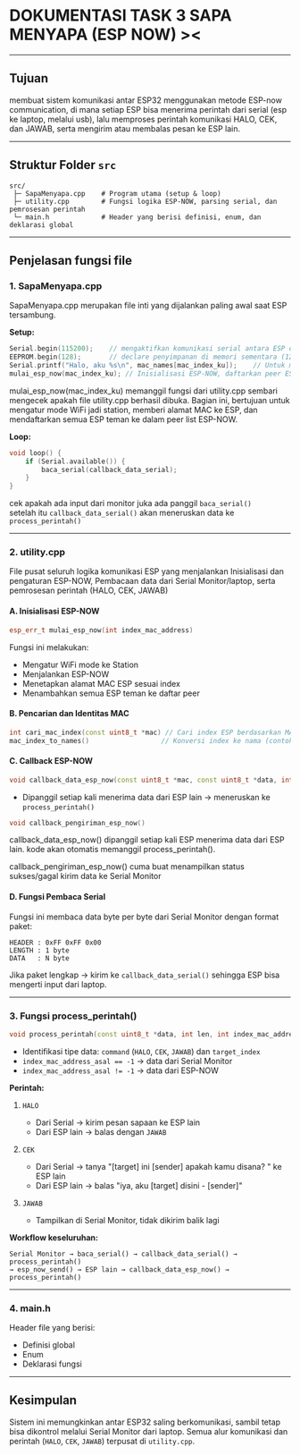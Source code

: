 # DOKUMENTASI TASK 3 SAPA MENYAPA (ESP NOW) ><

---

## Tujuan
membuat sistem komunikasi antar ESP32 menggunakan metode ESP-now communication,
di mana setiap ESP bisa menerima perintah dari serial (esp ke laptop, melalui usb), lalu memproses perintah komunikasi HALO, CEK, dan JAWAB, serta mengirim atau membalas pesan ke ESP lain.

---

## Struktur Folder `src`
```
src/
 ├─ SapaMenyapa.cpp    # Program utama (setup & loop)
 ├─ utility.cpp        # Fungsi logika ESP-NOW, parsing serial, dan pemrosesan perintah
 └─ main.h             # Header yang berisi definisi, enum, dan deklarasi global
```

---

## Penjelasan fungsi file

### 1. SapaMenyapa.cpp
SapaMenyapa.cpp merupakan file inti yang dijalankan paling awal saat ESP tersambung. 

**Setup:**
```cpp
Serial.begin(115200);    // mengaktifkan komunikasi serial antara ESP dan komputer. (115200 bit per detik)
EEPROM.begin(128);       // declare penyimpanan di memori sementara (128 byte) .
Serial.printf("Halo, aku %s\n", mac_names[mac_index_ku]);    // Untuk menampilkan identitas ESP yang sudah di declare diawal yaitu 9 
mulai_esp_now(mac_index_ku); // Inisialisasi ESP-NOW, daftarkan peer ESP lain
```
mulai_esp_now(mac_index_ku)
memanggil fungsi dari utility.cpp sembari mengecek apakah file utility.cpp berhasil dibuka.
Bagian ini, bertujuan untuk mengatur mode WiFi jadi station, memberi alamat MAC ke ESP, dan mendaftarkan semua ESP teman ke dalam peer list ESP-NOW.


**Loop:**

```cpp
void loop() {
    if (Serial.available()) {
        baca_serial(callback_data_serial);
    }
}
```
 cek apakah ada input dari monitor juka ada panggil `baca_serial()`  
 setelah itu `callback_data_serial()` akan meneruskan data ke `process_perintah()`  

---

### 2. utility.cpp
File pusat seluruh logika komunikasi ESP yang menjalankan Inisialisasi dan pengaturan ESP-NOW, Pembacaan data dari Serial Monitor/laptop, serta pemrosesan perintah (HALO, CEK, JAWAB)

#### A. Inisialisasi ESP-NOW
```cpp
esp_err_t mulai_esp_now(int index_mac_address)
```
Fungsi ini melakukan:  
- Mengatur WiFi mode ke Station  
- Menjalankan ESP-NOW  
- Menetapkan alamat MAC ESP sesuai index  
- Menambahkan semua ESP teman ke daftar peer  

#### B. Pencarian dan Identitas MAC
```cpp
int cari_mac_index(const uint8_t *mac) // Cari index ESP berdasarkan MAC
mac_index_to_names()                  // Konversi index ke nama (contoh: 9 -> "Dhanishara Zaschya Putri Syamsudin")
```

#### C. Callback ESP-NOW
```cpp
void callback_data_esp_now(const uint8_t *mac, const uint8_t *data, int len)
```
- Dipanggil setiap kali menerima data dari ESP lain → meneruskan ke `process_perintah()`  

```cpp
void callback_pengiriman_esp_now()
```
callback_data_esp_now()
 dipanggil setiap kali ESP menerima data dari ESP lain.
 kode akan otomatis memanggil process_perintah().


callback_pengiriman_esp_now()
 cuma buat menampilkan status sukses/gagal kirim data ke Serial Monitor

#### D. Fungsi Pembaca Serial
Fungsi ini membaca data byte per byte dari Serial Monitor dengan format paket:
```
HEADER : 0xFF 0xFF 0x00
LENGTH : 1 byte
DATA   : N byte
```
Jika paket lengkap → kirim ke `callback_data_serial()` sehingga ESP bisa mengerti input dari laptop.  

---

### 3. Fungsi process_perintah()
```cpp
void process_perintah(const uint8_t *data, int len, int index_mac_address_asal)
```
- Identifikasi tipe data: `command` (`HALO`, `CEK`, `JAWAB`) dan `target_index`  
- `index_mac_address_asal == -1` → data dari Serial Monitor  
- `index_mac_address_asal != -1` → data dari ESP-NOW  

**Perintah:**
1. `HALO`  
   - Dari Serial → kirim pesan sapaan ke ESP lain  
   - Dari ESP lain → balas dengan `JAWAB`  

2. `CEK`  
   - Dari Serial → tanya "[target] ini [sender] apakah kamu disana? " ke ESP lain  
   - Dari ESP lain → balas "iya, aku [target] disini - [sender]"  

3. `JAWAB`  
   - Tampilkan di Serial Monitor, tidak dikirim balik lagi  

**Workflow keseluruhan:**
```
Serial Monitor → baca_serial() → callback_data_serial() → process_perintah() 
→ esp_now_send() → ESP lain → callback_data_esp_now() → process_perintah()
```

---

### 4. main.h
Header file yang berisi:  
- Definisi global  
- Enum  
- Deklarasi fungsi  

---

## Kesimpulan
Sistem ini memungkinkan antar ESP32 saling berkomunikasi, sambil tetap bisa dikontrol melalui Serial Monitor dari laptop. Semua alur komunikasi dan perintah (`HALO`, `CEK`, `JAWAB`) terpusat di `utility.cpp`.

